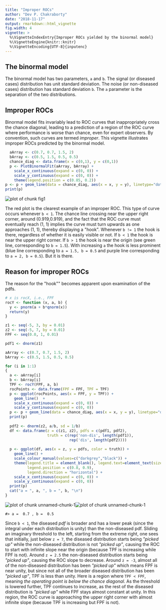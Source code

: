 ```yaml
---
title: "Improper ROCs"
author: "Dev P. Chakraborty"
date: "2018-11-17"
output: rmarkdown::html_vignette
fig.width: 4
vignette: >
  %\VignetteIndexEntry{Improper ROCs yielded by the binormal model}
  %\VignetteEngine{knitr::knitr}
  %\VignetteEncoding{UTF-8}{inputenc}
---
```

  

  
## The binormal model
  The binormal model has two parameters, `a` and `b`. The signal (or diseased cases) distribution has unit standard deviation. 
  The noise (or non-diseased cases) distribution has standard deviation `b`. The `a` parameter is the separation of the two distributions.
  
## Improper ROCs
  Binormal model fits invariably lead to ROC curves that inappropriately cross the chance diagonal, leading to a prediction of a region of the ROC curve where performance is worse than chance, even for expert observers. By convention, such curves are termed *improper*. This vignette illustrates improper ROCs predicted by the binormal model.
  
  

```r
  aArray <- c(0.7, 0.7, 1.5, 2)
  bArray <- c(0.5, 1.5, 0.5, 0.5)
  chance_diag <- data.frame(x = c(0,1), y = c(0,1))
  p <- PlotBinormalFit(aArray, bArray) +
    scale_x_continuous(expand = c(0, 0)) + 
    scale_y_continuous(expand = c(0, 0)) +
    theme(legend.position = c(0.85, 0.2))
p <- p + geom_line(data = chance_diag, aes(x = x, y = y), linetype="dotted")
print(p)
```

<img src="figure/fig1-1.png" title="plot of chunk fig1" alt="plot of chunk fig1" style="display: block; margin: auto;" />

The red plot is the clearest example of an improper ROC. This type of curve occurs whenever `b < 1`. The chance line crossing near the upper right corner, around (0.919,0.919), and the fact that the ROC curve must eventually reach (1, 1) implies the curve must turn upwards as one approaches (1, 1), thereby displaying a "hook". Whenever `b != 1` the hook is there, regardless of whether it is easily visible or not. If `b < 1` the hook is near the upper right corner. If `b > 1` the hook is near the origin (see green line, corresponding to `b = 1.5`). With increasing `a` the hook is less prominent (blue line corresponding to `a = 1.5, b = 0.5` and purple line corresponding to `a = 2, b = 0.5`). But it is there. 

## Reason for improper ROCs
The reason for the "hook"" becomes apparent upon examination of the pdfs. 

```r
# x is rocX, i.e., FPF
rocY <- function (x, a, b) {
  y <- pnorm(a + b*qnorm(x))
  return(y)
}

z1 <- seq(-5, 3, by = 0.01)
z2 <- seq(-5, 7, by = 0.01)
FPF <- seq(0.0, 1, 0.01)

pdf1 <- dnorm(z1)

aArray <- c(0.7, 0.7, 1.5, 2)
bArray <- c(0.5, 1.5, 0.5, 0.5)

for (i in 1:1)
{
  a <- aArray[i]
  b <- bArray[i]
  TPF <- rocY(FPF, a, b)
  rocPoints <- data.frame(FPF = FPF, TPF = TPF)
  p <- ggplot(rocPoints, aes(x = FPF, y = TPF)) + 
    geom_line()  + 
    scale_x_continuous(expand = c(0, 0)) + 
    scale_y_continuous(expand = c(0, 0)) 
  p <- p + geom_line(data = chance_diag, aes(x = x, y = y), linetype="dotted")
  print(p)
  
  pdf2 <- dnorm(z2, a/b, sd = 1/b)
  df <- data.frame(z = c(z1, z2), pdfs = c(pdf1, pdf2), 
                   truth = c(rep('non-dis', length(pdf1)), 
                             rep('dis', length(pdf2))))
  
  p <- ggplot(df, aes(x = z, y = pdfs, color = truth)) + 
    geom_line() + 
    scale_colour_manual(values=c("darkgrey","black")) + 
    theme(legend.title = element_blank(), legend.text=element_text(size=7,face="bold"), 
          legend.position = c(0.8, 0.9),
          legend.direction = "horizontal") + 
    scale_x_continuous(expand = c(0, 0)) + 
    scale_y_continuous(expand = c(0, 0)) 
  print(p)
  cat("a = ", a, ", b = ", b, "\n")
}
```

![plot of chunk unnamed-chunk-1](figure/unnamed-chunk-1-1.png)![plot of chunk unnamed-chunk-1](figure/unnamed-chunk-1-2.png)

```
#> a =  0.7 , b =  0.5
```

Since `b < 1`, the diseased *pdf* is broader and has a lower peak (since the integral under each distribution is unity) than the non-diseased pdf. Sliding an imaginary threshold to the left, starting from the extreme right, one sees that initially, just below `z = 7`, the diseased distribution starts being *"picked up"* while the non-diseased distribution is not *"picked up"*, causing the ROC to start with infinite slope near the origin (because TPF is increasing while FPF is not). Around `z = 2.5` the non-diseased distribution starts being *"picked up"*, causing the ROC slope to decrease. Around `z = -3`, almost all of the non-diseased distribution has been *"picked up"* which means FPF is near unity, but since not all of the broader diseased distribution has been *"picked up"*, TPF is less than unity. Here is a region where `TPF < FPF`, meaning *the operating point is below the chance diagonal*. As the threshold is lowered further, TPF continues to increase, as the rest of the diseased distribution is *"picked up"* while FPF stays almost constant at unity. In this region, the ROC curve is approaching the upper right corner with almost infinite slope (because TPF is increasing but FPF is not).


